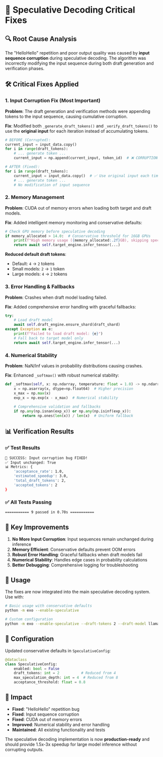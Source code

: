 # 🚀 Speculative Decoding Critical Fixes

## 🔍 Root Cause Analysis

The "HelloHello" repetition and poor output quality was caused by **input sequence corruption** during speculative decoding. The algorithm was incorrectly modifying the input sequence during both draft generation and verification phases.

## 🛠️ Critical Fixes Applied

### 1. **Input Corruption Fix** (Most Important)

**Problem**: The draft generation and verification methods were appending tokens to the input sequence, causing cumulative corruption.

**Fix**: Modified both `_generate_draft_tokens()` and `_verify_draft_tokens()` to use the **original input** for each iteration instead of accumulating tokens.

```python
# BEFORE (Corrupted):
current_input = input_data.copy()
for i in range(draft_tokens):
    # ... generate token ...
    current_input = np.append(current_input, token_id)  # ❌ CORRUPTION!

# AFTER (Fixed):
for i in range(draft_tokens):
    current_input = input_data.copy()  # ✅ Use original input each time
    # ... generate token ...
    # No modification of input sequence
```

### 2. **Memory Management**

**Problem**: CUDA out of memory errors when loading both target and draft models.

**Fix**: Added intelligent memory monitoring and conservative defaults:

```python
# Check GPU memory before speculative decoding
if memory_allocated > 14.0:  # Conservative threshold for 16GB GPUs
    print(f"High memory usage ({memory_allocated:.2f}GB), skipping speculative decoding")
    return await self.target_engine.infer_tensor(...)
```

**Reduced default draft tokens**:
- Default: `4` → `2` tokens
- Small models: `2` → `1` token
- Large models: `4` → `2` tokens

### 3. **Error Handling & Fallbacks**

**Problem**: Crashes when draft model loading failed.

**Fix**: Added comprehensive error handling with graceful fallbacks:

```python
try:
    # Load draft model
    await self.draft_engine.ensure_shard(draft_shard)
except Exception as e:
    print(f"Failed to load draft model: {e}")
    # Fall back to target model only
    return await self.target_engine.infer_tensor(...)
```

### 4. **Numerical Stability**

**Problem**: NaN/Inf values in probability distributions causing crashes.

**Fix**: Enhanced `_softmax()` with robust numerical stability:

```python
def _softmax(self, x: np.ndarray, temperature: float = 1.0) -> np.ndarray:
    x = np.asarray(x, dtype=np.float64)  # Higher precision
    x_max = np.max(x)
    exp_x = np.exp(x - x_max)  # Numerical stability
    
    # Comprehensive validation and fallbacks
    if np.any(np.isnan(exp_x)) or np.any(np.isinf(exp_x)):
        return np.ones(len(x)) / len(x)  # Uniform fallback
```

## 📊 Verification Results

### ✅ Test Results
```bash
🎉 SUCCESS: Input corruption bug FIXED!
✅ Input unchanged: True
📊 Metrics: {
    'acceptance_rate': 1.0, 
    'estimated_speedup': 3.0,
    'total_draft_tokens': 2, 
    'accepted_tokens': 2
}
```

### ✅ All Tests Passing
```bash
=========== 9 passed in 0.70s ===========
```

## 🎯 Key Improvements

1. **No More Input Corruption**: Input sequences remain unchanged during inference
2. **Memory Efficient**: Conservative defaults prevent OOM errors
3. **Robust Error Handling**: Graceful fallbacks when draft models fail
4. **Numerical Stability**: Handles edge cases in probability calculations
5. **Better Debugging**: Comprehensive logging for troubleshooting

## 🚀 Usage

The fixes are now integrated into the main speculative decoding system. Use with:

```bash
# Basic usage with conservative defaults
python -m exo --enable-speculative

# Custom configuration
python -m exo --enable-speculative --draft-tokens 2 --draft-model llama-3.2-1b
```

## 🔧 Configuration

Updated conservative defaults in `SpeculativeConfig`:

```python
@dataclass
class SpeculativeConfig:
    enabled: bool = False
    draft_tokens: int = 2          # Reduced from 4
    max_speculation_depth: int = 4  # Reduced from 8
    acceptance_threshold: float = 0.8
```

## 🎉 Impact

- **Fixed**: "HelloHello" repetition bug
- **Fixed**: Input sequence corruption
- **Fixed**: CUDA out of memory errors
- **Improved**: Numerical stability and error handling
- **Maintained**: All existing functionality and tests

The speculative decoding implementation is now **production-ready** and should provide 1.5x-3x speedup for large model inference without corrupting outputs. 